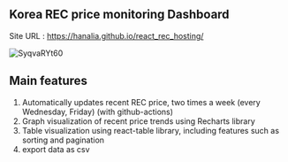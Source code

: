 
## Korea REC price monitoring Dashboard


Site URL : https://hanalia.github.io/react_rec_hosting/

![SyqvaRYt60](https://user-images.githubusercontent.com/75914909/128609749-5d764fa7-1f83-44d3-ba7f-f38052eed256.gif)

## Main features

1. Automatically updates recent REC price, two times a week (every Wednesday, Friday) (with github-actions)
2. Graph visualization of recent price trends using Recharts library
3. Table visualization using react-table library, including features such as sorting and pagination
4. export data as csv


